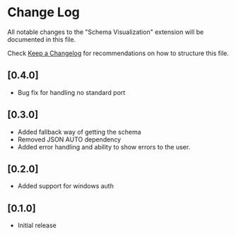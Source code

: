 # Change Log
All notable changes to the "Schema Visualization" extension will be documented in this file.

Check [Keep a Changelog](http://keepachangelog.com/) for recommendations on how to structure this file.

## [0.4.0]
- Bug fix for handling no standard port

## [0.3.0]
- Added fallback way of getting the schema
- Removed JSON AUTO dependency
- Added error handling and ability to show errors to the user.

## [0.2.0]
- Added support for windows auth

## [0.1.0]
- Initial release

